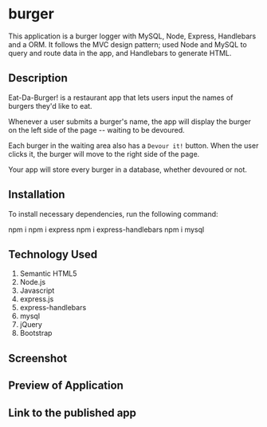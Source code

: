 # burger


This application is a burger logger with MySQL, Node, Express, Handlebars and a ORM. It follows the MVC design pattern; used Node and MySQL to query and route data in the app, and Handlebars to generate HTML.


## Description

 Eat-Da-Burger! is a restaurant app that lets users input the names of burgers they'd like to eat.

Whenever a user submits a burger's name, the app will display the burger on the left side of the page -- waiting to be devoured.

Each burger in the waiting area also has a `Devour it!` button. When the user clicks it, the burger will move to the right side of the page.

Your app will store every burger in a database, whether devoured or not.


## Installation
To install necessary dependencies, run the following command:
  
npm i
npm i express
npm i express-handlebars
npm i mysql



## Technology Used
1. Semantic HTML5
2. Node.js
3. Javascript
4. express.js
5. express-handlebars
6. mysql
7. jQuery
8. Bootstrap



## Screenshot 



## Preview of Application



## Link to the published app

